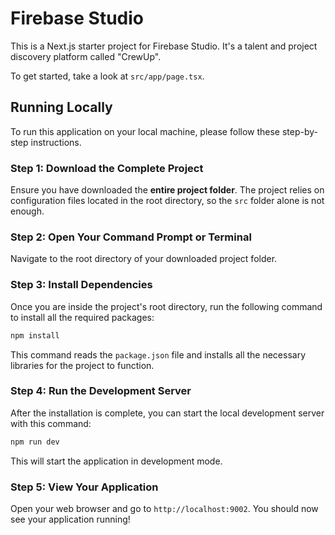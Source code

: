 # Firebase Studio

This is a Next.js starter project for Firebase Studio. It's a talent and project discovery platform called "CrewUp".

To get started, take a look at `src/app/page.tsx`.

## Running Locally

To run this application on your local machine, please follow these step-by-step instructions.

### Step 1: Download the Complete Project

Ensure you have downloaded the **entire project folder**. The project relies on configuration files located in the root directory, so the `src` folder alone is not enough.

### Step 2: Open Your Command Prompt or Terminal

Navigate to the root directory of your downloaded project folder.

### Step 3: Install Dependencies

Once you are inside the project's root directory, run the following command to install all the required packages:

```bash
npm install
```

This command reads the `package.json` file and installs all the necessary libraries for the project to function.

### Step 4: Run the Development Server

After the installation is complete, you can start the local development server with this command:

```bash
npm run dev
```

This will start the application in development mode.

### Step 5: View Your Application

Open your web browser and go to `http://localhost:9002`. You should now see your application running!
